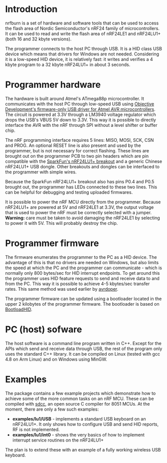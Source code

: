 # Introduction #

nrfburn is a set of hardware and software tools that can be used to access the flash area of Nordic Semiconductor's nRF24 family of microcontrollers. It can be used to read and write the flash area of nRF24LE1 and nRF24LU1+ (both 16 and 32 kbyte versions).

The programmer connects to the host PC through USB. It is a HID class USB device which means that drivers for Windows are not needed. Considering it is a low-speed HID device, it is relatively fast: it writes and verifies a 4 kbyte program to a 32 kbyte nRF24LU1+ in about 3 seconds.


# Programmer hardware #

The hardware is built around Atmel's ATmega88p microcontroller. It communicates with the host PC through low-speed USB using [Objective Development's firmware-only USB driver for Atmel AVR microcontrollers](http://www.obdev.at/products/vusb/index.html). The circuit is powered at 3.3V through a LM3940 voltage regulator which drops the USB's VBUS 5V down to 3.3V. This way it is possible to directly interface the AVR with the nRF through SPI without a level shifter or buffer chip.

The nRF programming interface requires 5 lines: MISO, MOSI, SCK, CSN and PROG. An optional RESET line is also present and used by the programmer, but is not necessary for correct flashing. These lines are brought out on the programmer PCB to two pin headers which are pin compatible with the [SparkFun's nRF24LU1+ breakout](https://www.sparkfun.com/products/9034) and a generic Chinese nRF24LU1+ USB dongle. Other breakouts and dongles can be interfaced to the programmer with simple wires.

Because the SparkFun nRF24LU1+ breakout also has pins P0.4 and P0.5 brought out, the programmer has LEDs connected to these two lines. This can be helpful for debugging and testing uploaded firmwares.

It is possible to power the nRF MCU directly from the programmer. Because nRF24LU1+ are powered at 5V and nRF24LE1 at 3.3V, the output voltage that is used to power the nRF must be correctly selected with a jumper. **Warning:** care must be taken to avoid damaging the nRF24LE1 by selecting to power it with 5V. This will probably destroy the chip.

# Programmer firmware #

The firmware enumerates the programmer to the PC as a HID device. The advantage of this is that no drivers are needed on Windows, but also limits the speed at which the PC and the programmer can communicate - which is normally only 800 bytes/sec for HID interrupt endpoints. To get around this the programmer uses HID feature requests to send and receive data to and from the PC. This way it is possible to achieve 4-5 kbytes/sec transfer rates. This same method was used earlier by [avrdoper](http://www.obdev.at/products/vusb/avrdoper.html).

The programmer firmware can be updated using a bootloader located in the upper 2 kilobytes of the programmer firmware. The bootloader is based on [BootloadHID](http://www.obdev.at/products/vusb/bootloadhid.html).

# PC (host) sofware #

The host software is a command line program written in C++. Except for the APIs which send and receive data through USB, the rest of the program only uses the standard C++ library. It can be compiled on Linux (tested with gcc 4.8 on Arm Linux) and on Windows using MinGW.

# Examples #

The package contains a few example projects which demonstrate how to achieve some of the more common tasks on an nRF MCU. These can be compiled with [sdcc](http://sdcc.sourceforge.net/), an open source C compiler for 8051 MCUs. At the moment, there are only a few such examples:

  * **examples/lu1/USB** - implements a standard USB keyboard on an nRF24LU1+. It only shows how to configure USB and send HID reports, RF is not implemented.
  * **examples/lu1/int0** - shows the very basics of how to implement interrupt service routines on the nRF24LU1+

The plan is to extend these with an example of a fully working wireless USB keyboard.